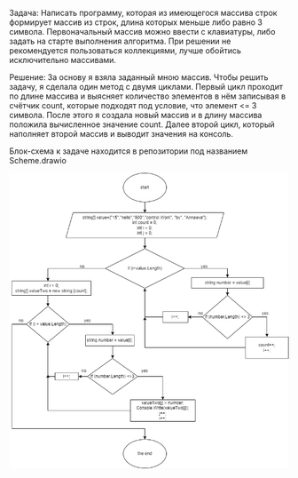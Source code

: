 Задача: Написать программу, которая из имеющегося массива строк формирует массив из строк, длина которых меньше либо равно 3 символа. Первоначальный массив можно ввести с
клавиатуры, либо задать на старте выполнения алгоритма. При решении не рекомендуется пользоваться коллекциями, лучше обойтись исключительно массивами.

Решение: За основу я взяла заданный мною массив. Чтобы решить задачу, я сделала один метод с двумя циклами. 
Первый цикл проходит по длине массива и выясняет количество элементов в нём записывая в счётчик count, которые подходят под условие, что элемент <= 3 символа.
После этого я создала новый массив и в длину массива положила вычисленное значение count.
Далее второй цикл, который наполняет второй массив и выводит значения на консоль.

Блок-схема к задаче находится в репозитории под названием Scheme.drawio

![Scheme](Scheme.drawio.png)


